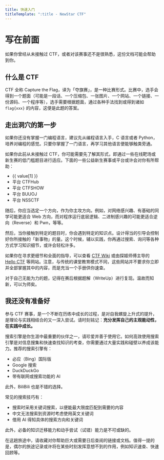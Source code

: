 ```yaml
---
title: 快速入门
titleTemplate: ":title - NewStar CTF"
---
```


<script setup>
import Container from '@/components/docs/Container.vue'
import Link from '@/components/docs/Link.vue'
import { ElTag } from 'element-plus'
import 'element-plus/es/components/tag/style/css'

const GameTime = {
  'MoeCTF': ["西电 MoeCTF", new Date('2025-08-09T09:00:00+08:00'), new Date('2025-10-09T17:00:00+08:00'), "https://ctf.xidian.edu.cn/games/22"],
  "BaseCTF": ["BaseCTF", new Date('2024-08-15T09:00:00+08:00'), new Date('2024-09-15T21:00:00+08:00'), "https://basectf.fun/"],
  "0xGame": ["南邮 0xGame", new Date('2024-10-06T09:00:00+08:00'), new Date('2024-11-03T21:00:00+08:00'), "https://0xgame.exp10it.cn/"],
}

const now = new Date()
const GameConf = Object.fromEntries(Object.entries(GameTime).map(([key, [name, start, end, link]]) => {
  if (now < start) return [key, ['info', '赛事·未开始', name, link]]
  if (now > end) return [key, ['info', '赛事·已结束', name, link]]
  return [key, ['success', '赛事·进行中', name, link]]
}))
</script>

# 写在前面

如果你曾经从未接触过 CTF，或者对该赛事还不是很熟悉，这份文档可能会帮助到你。

## 什么是 CTF

CTF 全称 Capture the Flag，译为「夺旗赛」，是一种比赛形式。比赛中，选手会得到一个题面<span data-desc>（可能是一段话、一个压缩包、一张图片、一个网站、一个链接、一份源码、一个程序等）</span>，选手需要根据题面，通过各种手法找到或得到诸如 `flag{xxx}` 的内容，这便是此题的答案。

## 走出洞穴的第一步

如果你还没有掌握一门编程语言，建议先从编程语言入手，C 语言或者 Python，培养对编程的感觉。只要你掌握了一门语言，再学习其他语言便能够触类旁通。

如果你此前从未接触过 CTF，你可能需要先了解其形式，即通过一些在线靶场或新生赛的低门槛题目进行适应。下面的一些公益新生赛事或平台或许会对你有所帮助：

<ul>
  <li v-for='(value, key) in GameConf'>
      <ElTag :type="value[0]" size="small">{{ value[1] }}</ElTag> <Link icon="external" theme="underline hover" :href="value[3]" :text="value[2]" />
  </li>
  <li> <ElTag type="primary" size="small">平台</ElTag> <Link icon="external" theme="underline hover" href="https://www.ctfhub.com/">CTFHub</Link> </li>
  <li> <ElTag type="primary" size="small">平台</ElTag> <Link icon="external" theme="underline hover" href="https://ctf.show/">CTFSHOW</Link> </li>
  <li> <ElTag type="primary" size="small">平台</ElTag> <Link icon="external" theme="underline hover" href="https://buuoj.cn">BUUOJ</Link> </li>
  <li> <ElTag type="primary" size="small">平台</ElTag> <Link icon="external" theme="underline hover" href="https://www.nssctf.cn">NSSCTF</Link> </li>
</ul>

随后，你应当选定一个方向，作为你主攻方向。例如，对网络感兴趣、有基础的同学可能更适合 Web 方向，而对程序运行底层逻辑、二进制感兴趣的可能更适合逆向（Reverse）和 Pwn，等等。

然后，当你接触到特定的题目时，你会遇到特定的知识点。设计得当的引导会控制好你所接触的「新事物」的量。这个时候，辅以实践，你再通过搜索、询问等各种方式学习知识细节，或许会轻松许多。

如果你在寻求更细节和全面的指导，可以查看 [CTF Wiki](https://ctf-wiki.org/) 或由探姬师傅主导的 [Hello CTF](https://hello-ctf.com/) 等网站。注意，与传统的课堂教育模式不同，这些网站并不要求你立即并全部掌握其中的内容，而是充当一个手册供你速查。

对于自己无能为力的题，记得在赛后根据题解（WriteUp）进行复现。温故而知新，可以为师矣。

## 我还没有准备好

<Container type='tip'>
参与 CTF 赛事，是一个不断在历练中成长的过程，是对自我螺旋上升式的提升，是理论与实践相结合的又一深入尝试。请时刻铭记：<strong>充分发挥自己的主观能动性，在实践中成长。</strong>
</Container>

搜索引擎是你生涯中最重要的伙伴之一，请珍爱并善于使用它。如何高效使用搜索引擎是对信息搜集和快速查找知识的考查，你需要通过大量实践和碰壁以养成该能力。推荐的搜索引擎有：

- 必应（Bing）国际版
- Google 搜索
- DuckDuckGo
- 带有联网或搜索功能的 AI

此外，BiliBili 也是不错的选择。

常见的搜索技巧有：

- 搜索时采用关键词搜索，以便能最大限度匹配到需要的内容
- 中文无法搜索到资源时考虑使用英文关键词
- 借用 AI 得知具体的搜索方向和关键词

此外，必备的知识迁移能力和动手尝试（试错）能力是不可或缺的。

在这趟旅途中，请收藏对你帮助巨大或需要日后查阅的链接或文档。值得一提的是，偶尔的旅途记录或许将在某些时刻发挥意想不到的作用，例如知识速查、快速回顾等。
